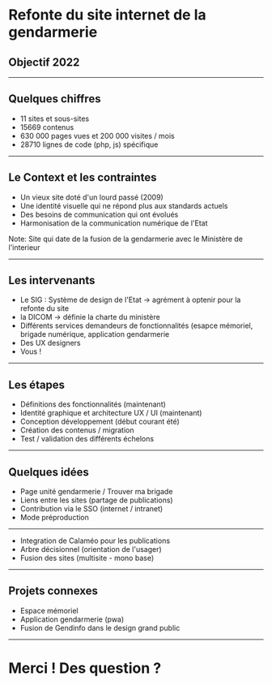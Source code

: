 # Refonte du site internet de la gendarmerie

## Objectif 2022

---

## Quelques chiffres

- 11 sites et sous-sites<!-- .element: class="fragment" -->
- 15669 contenus<!-- .element: class="fragment" -->
- 630 000 pages vues et 200 000 visites / mois<!-- .element: class="fragment" -->
- 28710 lignes de code (php, js) spécifique<!-- .element: class="fragment" -->

---

## Le Context et les contraintes

- Un vieux site doté d'un lourd passé (2009)<!-- .element: class="fragment" -->
- Une identité visuelle qui ne répond plus aux standards actuels<!-- .element: class="fragment" -->
- Des besoins de communication qui ont évolués<!-- .element: class="fragment" -->
- Harmonisation de la communication numérique de l'Etat<!-- .element: class="fragment" -->

Note:
Site qui date de la fusion de la gendarmerie avec le Ministère de l'interieur

---

## Les intervenants

- Le SIG : Système de design de l'Etat -> agrément à optenir pour la refonte du site<!-- .element: class="fragment" -->
- la DICOM -> définie la charte du ministère<!-- .element: class="fragment" -->
- Différents services demandeurs de fonctionnalités (esapce mémoriel, brigade numérique, application gendarmerie<!-- .element: class="fragment" -->
- Des UX designers<!-- .element: class="fragment" -->
- Vous ! <!-- .element: class="fragment" -->

---

## Les étapes

- Définitions des fonctionnalités (maintenant)<!-- .element: class="fragment" -->
- Identité graphique et architecture UX / UI (maintenant)<!-- .element: class="fragment" -->
- Conception développement (début courant été)<!-- .element: class="fragment" -->
- Création des contenus / migration<!-- .element: class="fragment" -->
- Test / validation des différents échelons<!-- .element: class="fragment" -->

---

## Quelques idées

- Page unité gendarmerie / Trouver ma brigade<!-- .element: class="fragment" -->
- Liens entre les sites (partage de publications)<!-- .element: class="fragment" -->
- Contribution via le SSO (internet / intranet)<!-- .element: class="fragment" -->
- Mode préproduction<!-- .element: class="fragment" -->

---

- Integration de Calaméo pour les publications<!-- .element: class="fragment" -->
- Arbre décisionnel (orientation de l'usager)<!-- .element: class="fragment" -->
- Fusion des sites (multisite - mono base)<!-- .element: class="fragment" -->

---

## Projets connexes

- Espace mémoriel<!-- .element: class="fragment" -->
- Application gendarmerie (pwa)<!-- .element: class="fragment" -->
- Fusion de Gendinfo dans le design grand public<!-- .element: class="fragment" -->

---

# Merci ! Des question ?
